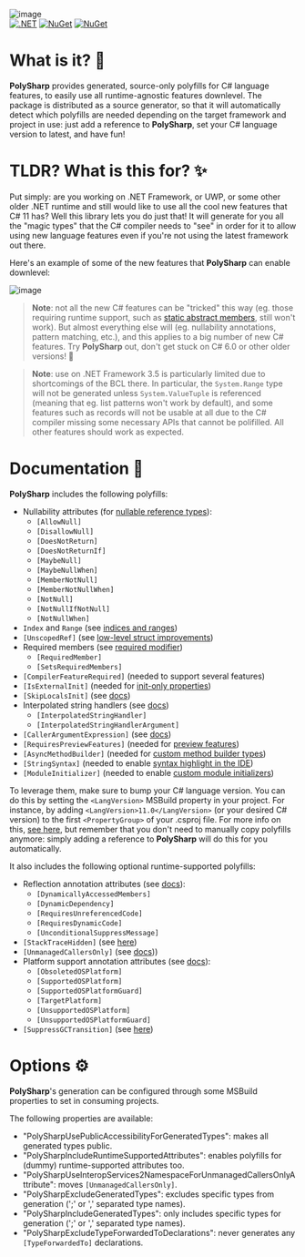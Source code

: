 ![image](https://user-images.githubusercontent.com/10199417/197341200-3810e13c-9104-4911-90fc-b8add0862458.png)
<br/>
[![.NET](https://github.com/Sergio0694/PolySharp/workflows/.NET/badge.svg)](https://github.com/Sergio0694/PolySharp/actions) [![NuGet](https://img.shields.io/nuget/dt/PolySharp.svg)](https://www.nuget.org/stats/packages/PolySharp?groupby=Version) [![NuGet](https://img.shields.io/nuget/vpre/PolySharp.svg)](https://www.nuget.org/packages/PolySharp/)

# What is it? 🚀

**PolySharp** provides generated, source-only polyfills for C# language features, to easily use all runtime-agnostic features downlevel. The package is distributed as a source generator, so that it will automatically detect which polyfills are needed depending on the target framework and project in use: just add a reference to **PolySharp**, set your C# language version to latest, and have fun!

# TLDR? What is this for? ✨

Put simply: are you working on .NET Framework, or UWP, or some other older .NET runtime and still would like to use all the cool new features that C# 11 has? Well this library lets you do just that! It will generate for you all the "magic types" that the C# compiler needs to "see" in order for it to allow using new language features even if you're not using the latest framework out there.

Here's an example of some of the new features that **PolySharp** can enable downlevel:

![image](https://user-images.githubusercontent.com/10199417/198630498-df1e215c-6788-4aef-8ba5-b0b71772233e.png)

> **Note**: not all the new C# features can be "tricked" this way (eg. those requiring runtime support, such as [static abstract members](https://learn.microsoft.com/dotnet/csharp/whats-new/tutorials/static-virtual-interface-members), still won't work). But almost everything else will (eg. nullability annotations, pattern matching, etc.), and this applies to a big number of new C# features. Try **PolySharp** out, don't get stuck on C# 6.0 or other older versions! 🎉

> **Note**: use on .NET Framework 3.5 is particularly limited due to shortcomings of the BCL there. In particular, the `System.Range` type will not be generated unless `System.ValueTuple` is referenced (meaning that eg. list patterns won't work by default), and some features such as records will not be usable at all due to the C# compiler missing some necessary APIs that cannot be polifilled. All other features should work as expected.

# Documentation 📖

**PolySharp** includes the following polyfills:
- Nullability attributes (for [nullable reference types](https://learn.microsoft.com/dotnet/csharp/nullable-references)):
  - `[AllowNull]`
  - `[DisallowNull]`
  - `[DoesNotReturn]`
  - `[DoesNotReturnIf]`
  - `[MaybeNull]`
  - `[MaybeNullWhen]`
  - `[MemberNotNull]`
  - `[MemberNotNullWhen]`
  - `[NotNull]`
  - `[NotNullIfNotNull]`
  - `[NotNullWhen]`
- `Index` and `Range` (see [indices and ranges](https://learn.microsoft.com/dotnet/csharp/whats-new/tutorials/ranges-indexes))
- `[UnscopedRef]` (see [low-level struct improvements](https://github.com/dotnet/csharplang/blob/main/proposals/low-level-struct-improvements.md))
- Required members (see [required modifier](https://learn.microsoft.com/dotnet/csharp/language-reference/keywords/required))
  - `[RequiredMember]`
  - `[SetsRequiredMembers]`
- `[CompilerFeatureRequired]` (needed to support several features)
- `[IsExternalInit]` (needed for [init-only properties](https://learn.microsoft.com/dotnet/csharp/language-reference/keywords/init))
- `[SkipLocalsInit]` (see [docs](https://learn.microsoft.com/dotnet/csharp/language-reference/attributes/general#skiplocalsinit-attribute))
- Interpolated string handlers (see [docs](https://learn.microsoft.com/dotnet/csharp/whats-new/tutorials/interpolated-string-handler))
  - `[InterpolatedStringHandler]`
  - `[InterpolatedStringHandlerArgument]`
- `[CallerArgumentExpression]` (see [docs](https://learn.microsoft.com/dotnet/csharp/language-reference/proposals/csharp-10.0/caller-argument-expression))
- `[RequiresPreviewFeatures]` (needed for [preview features](https://github.com/dotnet/designs/blob/main/accepted/2021/preview-features/preview-features.md))
- `[AsyncMethodBuilder]` (needed for [custom method builder types](https://learn.microsoft.com/dotnet/csharp/language-reference/proposals/csharp-10.0/async-method-builders))
- `[StringSyntax]` (needed to enable [syntax highlight in the IDE](https://github.com/dotnet/runtime/issues/62505))
- `[ModuleInitializer]` (needed to enable [custom module initializers](https://learn.microsoft.com/dotnet/csharp/language-reference/proposals/csharp-9.0/module-initializers))

To leverage them, make sure to bump your C# language version. You can do this by setting the `<LangVersion>` MSBuild property in your project. For instance, by adding `<LangVersion>11.0</LangVersion>` (or your desired C# version) to the first `<PropertyGroup>` of your .csproj file. For more info on this, [see here](https://sergiopedri.medium.com/enabling-and-using-c-9-features-on-older-and-unsupported-runtimes-ce384d8debb), but remember that you don't need to manually copy polyfills anymore: simply adding a reference to **PolySharp** will do this for you automatically.

It also includes the following optional runtime-supported polyfills:
- Reflection annotation attributes (see [docs](https://learn.microsoft.com/dotnet/core/deploying/trimming/prepare-libraries-for-trimming)):
  - `[DynamicallyAccessedMembers]`
  - `[DynamicDependency]`
  - `[RequiresUnreferencedCode]`
  - `[RequiresDynamicCode]`
  - `[UnconditionalSuppressMessage]`
- `[StackTraceHidden]` (see [here](https://makolyte.com/csharp-exclude-exception-throw-helper-methods-from-the-stack-trace/))
- `[UnmanagedCallersOnly]` (see [docs](https://learn.microsoft.com/dotnet/api/system.runtime.interopservices.unmanagedcallersonlyattribute)))
- Platform support annotation attributes (see [docs](https://learn.microsoft.com/dotnet/standard/analyzers/platform-compat-analyzer)):
  - `[ObsoletedOSPlatform]`
  - `[SupportedOSPlatform]`
  - `[SupportedOSPlatformGuard]`
  - `[TargetPlatform]`
  - `[UnsupportedOSPlatform]`
  - `[UnsupportedOSPlatformGuard]`
- `[SuppressGCTransition]` (see [here](https://devblogs.microsoft.com/dotnet/improvements-in-native-code-interop-in-net-5-0/))

# Options ⚙️

**PolySharp**'s generation can be configured through some MSBuild properties to set in consuming projects.

The following properties are available:
- "PolySharpUsePublicAccessibilityForGeneratedTypes": makes all generated types public.
- "PolySharpIncludeRuntimeSupportedAttributes": enables polyfills for (dummy) runtime-supported attributes too.
- "PolySharpUseInteropServices2NamespaceForUnmanagedCallersOnlyAttribute": moves `[UnmanagedCallersOnly]`.
- "PolySharpExcludeGeneratedTypes": excludes specific types from generation (';' or ',' separated type names).
- "PolySharpIncludeGeneratedTypes": only includes specific types for generation (';' or ',' separated type names).
- "PolySharpExcludeTypeForwardedToDeclarations": never generates any `[TypeForwardedTo]` declarations.
